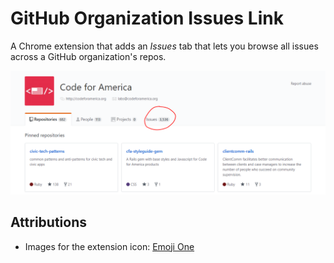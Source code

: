 # GitHub Organization Issues Link

A Chrome extension that adds an *Issues* tab that lets you browse all issues across a GitHub organization's repos.

![An example of an Issues link added to a GitHub organization's page](images/github-org-issues.png)

## Attributions

- Images for the extension icon: [Emoji One](https://www.emojione.com/)

